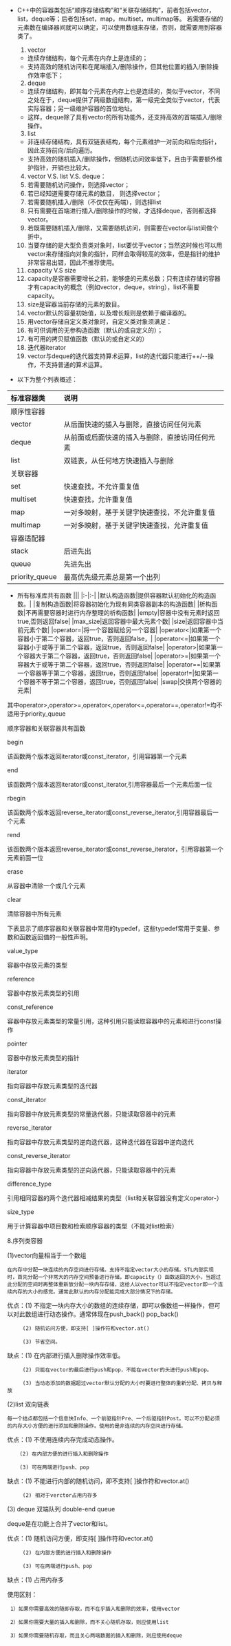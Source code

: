 * C++中的容器类包括“顺序存储结构”和“关联存储结构”，前者包括vector，list，deque等；后者包括set，map，multiset，multimap等。
若需要存储的元素数在编译器间就可以确定，可以使用数组来存储，否则，就需要用到容器类了。
  1. vector
    * 连续存储结构，每个元素在内存上是连续的；
    * 支持高效的随机访问和在尾端插入/删除操作，但其他位置的插入/删除操作效率低下；
  2. deque
    * 连续存储结构，即其每个元素在内存上也是连续的，类似于vector，不同之处在于，deque提供了两级数组结构，第一级完全类似于vector，代表实际容器；另一级维护容器的首位地址。
    * 这样，deque除了具有vector的所有功能外，还支持高效的首端插入/删除操作。
  3. list
    * 非连续存储结构，具有双链表结构，每个元素维护一对前向和后向指针，因此支持前向/后向遍历。
    * 支持高效的随机插入/删除操作，但随机访问效率低下，且由于需要额外维护指针，开销也比较大。
  4. vector V.S. list V.S. deque：
    1. 若需要随机访问操作，则选择vector；
    2. 若已经知道需要存储元素的数目， 则选择vector；
    3. 若需要随机插入/删除（不仅仅在两端），则选择list
    4. 只有需要在首端进行插入/删除操作的时候，才选择deque，否则都选择vector。
    5. 若既需要随机插入/删除，又需要随机访问，则需要在vector与list间做个折中。
    6. 当要存储的是大型负责类对象时，list要优于vector；当然这时候也可以用vector来存储指向对象的指针，同样会取得较高的效率，但是指针的维护非常容易出错，因此不推荐使用。
  5. capacity V.S size
    1. capacity是容器需要增长之前，能够盛的元素总数；只有连续存储的容器才有capacity的概念（例如vector，deque，string），list不需要capacity。
    2. size是容器当前存储的元素的数目。
    3. vector默认的容量初始值，以及增长规则是依赖于编译器的。
  6. 用vector存储自定义类对象时，自定义类对象须满足：
    1. 有可供调用的无参构造函数（默认的或自定义的）；
    2. 有可用的拷贝赋值函数（默认的或自定义的）
  7. 迭代器iterator
    1. vector与deque的迭代器支持算术运算，list的迭代器只能进行++/--操作，不支持普通的算术运算。

* 以下为整个列表概述：

|标准容器类|说明|
|:-|:-|
|顺序性容器|
|vector|从后面快速的插入与删除，直接访问任何元素|
|deque|从前面或后面快速的插入与删除，直接访问任何元素|
|list|双链表，从任何地方快速插入与删除|
|关联容器|
|set|快速查找，不允许重复值|
|multiset|快速查找，允许重复值|
|map|一对多映射，基于关键字快速查找，不允许重复值|
|multimap|一对多映射，基于关键字快速查找，允许重复值
|容器适配器|
|stack|后进先出|
|queue|先进先出|
|priority_queue|最高优先级元素总是第一个出列|

* 所有标准库共有函数
|||
|:-|:-|
|默认构造函数|提供容器默认初始化的构造函数。|
|复制构造函数|将容器初始化为现有同类容器副本的构造函数|
|析构函数|不再需要容器时进行内存整理的析构函数|
|empty|容器中没有元素时返回true,否则返回false|
|max_size|返回容器中最大元素个数|
|size|返回容器中当前元素个数|
|operator=|将一个容器赋给另一个容器|
|operator<|如果第一个容器小于第二个容器，返回true，否则返回false，|
|operator<=|如果第一个容器小于或等于第二个容器，返回true，否则返回false|
|operator>|如果第一个容器大于第二个容器，返回true，否则返回false|
|operator>=|如果第一个容器大于或等于第二个容器，返回true，否则返回false|
|operator==|如果第一个容器等于第二个容器，返回true，否则返回false|
|operator!=|如果第一个容器不等于第二个容器，返回true，否则返回false|
|swap|交换两个容器的元素|

其中operator>,operator>=,operator<,operator<=,operator==,operator!=均不适用于priority_queue

顺序容器和关联容器共有函数

begin
	

该函数两个版本返回iterator或const_iterator，引用容器第一个元素

end
	

该函数两个版本返回iterator或const_iterator,引用容器最后一个元素后面一位

rbegin
	

该函数两个版本返回reverse_iterator或const_reverse_iterator,引用容器最后一个元素

rend
	

该函数两个版本返回reverse_iterator或const_reverse_iterator，引用容器第一个元素前面一位

erase
	

从容器中清除一个或几个元素

clear
	

清除容器中所有元素

下表显示了顺序容器和关联容器中常用的typedef，这些typedef常用于变量、参数和函数返回值的一般性声明。

value_type
	

容器中存放元素的类型

reference
	

容器中存放元素类型的引用

const_reference
	

容器中存放元素类型的常量引用，这种引用只能读取容器中的元素和进行const操作

pointer
	

容器中存放元素类型的指针

iterator
	

指向容器中存放元素类型的迭代器

const_iterator
	

指向容器中存放元素类型的常量迭代器，只能读取容器中的元素

reverse_iterator
	

指向容器中存放元素类型的逆向迭代器，这种迭代器在容器中逆向迭代

const_reverse_iterator
	

指向容器中存放元素类型的逆向迭代器，只能读取容器中的元素

difference_type
	

引用相同容器的两个迭代器相减结果的类型（list和关联容器没有定义operator-）

size_type
	

用于计算容器中项目数和检索顺序容器的类型（不能对list检索）

 

8.序列类容器

(1)vector向量相当于一个数组

    在内存中分配一块连续的内存空间进行存储。支持不指定vector大小的存储。STL内部实现时，首先分配一个非常大的内存空间预备进行存储，即capacity（）函数返回的大小，当超过此分配的空间时再整体重新放分配一块内存存储，这给人以vector可以不指定vector即一个连续内存的大小的感觉。通常此默认的内存分配能完成大部分情况下的存储。

   优点：(1) 不指定一块内存大小的数组的连续存储，即可以像数组一样操作，但可以对此数组进行动态操作。通常体现在push_back() pop_back()

         (2) 随机访问方便，即支持[ ]操作符和vector.at()

         (3) 节省空间。

   缺点：(1) 在内部进行插入删除操作效率低。

         (2) 只能在vector的最后进行push和pop，不能在vector的头进行push和pop。

         (3) 当动态添加的数据超过vector默认分配的大小时要进行整体的重新分配、拷贝与释放

(2)list 双向链表

    每一个结点都包括一个信息快Info、一个前驱指针Pre、一个后驱指针Post。可以不分配必须的内存大小方便的进行添加和删除操作。使用的是非连续的内存空间进行存储。

   优点：(1) 不使用连续内存完成动态操作。

        (2) 在内部方便的进行插入和删除操作

        (3) 可在两端进行push、pop

   缺点：(1) 不能进行内部的随机访问，即不支持[ ]操作符和vector.at()

         (2) 相对于verctor占用内存多

(3) deque   双端队列 double-end queue

   deque是在功能上合并了vector和list。

   优点：(1) 随机访问方便，即支持[ ]操作符和vector.at()

         (2) 在内部方便的进行插入和删除操作

         (3) 可在两端进行push、pop

   缺点：(1) 占用内存多

使用区别：

     1）如果你需要高效的随即存取，而不在乎插入和删除的效率，使用vector

     2）如果你需要大量的插入和删除，而不关心随机存取，则应使用list

     3）如果你需要随机存取，而且关心两端数据的插入和删除，则应使用deque
